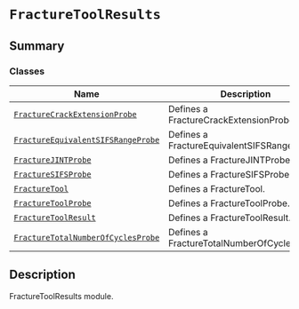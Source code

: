 # `FractureToolResults`

<a id="summary"></a>

## Summary

### Classes

| Name | Description |
|----------------------------------------------------------------------------------------------------------------------------------------------------------------------------------------------------|---------------------------------------------|
| [`FractureCrackExtensionProbe`](FractureCrackExtensionProbe.md#ansys.mechanical.stubs.v242.Ansys.ACT.Automation.Mechanical.Results.FractureToolResults.FractureCrackExtensionProbe)                | Defines a FractureCrackExtensionProbe.      |
| [`FractureEquivalentSIFSRangeProbe`](FractureEquivalentSIFSRangeProbe.md#ansys.mechanical.stubs.v242.Ansys.ACT.Automation.Mechanical.Results.FractureToolResults.FractureEquivalentSIFSRangeProbe) | Defines a FractureEquivalentSIFSRangeProbe. |
| [`FractureJINTProbe`](FractureJINTProbe.md#ansys.mechanical.stubs.v242.Ansys.ACT.Automation.Mechanical.Results.FractureToolResults.FractureJINTProbe)                                              | Defines a FractureJINTProbe.                |
| [`FractureSIFSProbe`](FractureSIFSProbe.md#ansys.mechanical.stubs.v242.Ansys.ACT.Automation.Mechanical.Results.FractureToolResults.FractureSIFSProbe)                                              | Defines a FractureSIFSProbe.                |
| [`FractureTool`](FractureTool.md#ansys.mechanical.stubs.v242.Ansys.ACT.Automation.Mechanical.Results.FractureToolResults.FractureTool)                                                             | Defines a FractureTool.                     |
| [`FractureToolProbe`](FractureToolProbe.md#ansys.mechanical.stubs.v242.Ansys.ACT.Automation.Mechanical.Results.FractureToolResults.FractureToolProbe)                                              | Defines a FractureToolProbe.                |
| [`FractureToolResult`](FractureToolResult.md#ansys.mechanical.stubs.v242.Ansys.ACT.Automation.Mechanical.Results.FractureToolResults.FractureToolResult)                                           | Defines a FractureToolResult.               |
| [`FractureTotalNumberOfCyclesProbe`](FractureTotalNumberOfCyclesProbe.md#ansys.mechanical.stubs.v242.Ansys.ACT.Automation.Mechanical.Results.FractureToolResults.FractureTotalNumberOfCyclesProbe) | Defines a FractureTotalNumberOfCyclesProbe. |

<a id="description"></a>

## Description

FractureToolResults module.

<!-- !! processed by numpydoc !! -->

